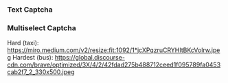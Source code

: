 ### Text Captcha

### Multiselect Captcha

Hard (taxi):
https://miro.medium.com/v2/resize:fit:1092/1*jcXPqzruCRYHItBKcVolrw.jpeg
Hardest (bus):
https://global.discourse-cdn.com/brave/optimized/3X/4/2/42fdad275b488712ceed1f095789fa0453cab2f7_2_330x500.jpeg
